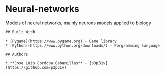 # Neural-networks
Models of neural networks, mainly neurons models applied to biology
```
## Built With

* [Pygame](https://www.pygame.org) - Game library
* [Python](https://www.python.org/downloads/) - Porgramming language

## Authors

* **Jose Luis Cordoba Cabanillas** - [p3p31v](https://github.com/p3p31v)

